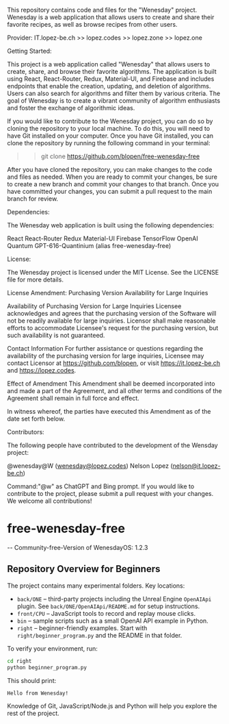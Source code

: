 This repository contains code and files for the "Wenesday" project. Wenesday is a web application that allows users to create and share their favorite recipes, as well as browse recipes from other users.

Provider: IT.lopez-be.ch >> lopez.codes >> lopez.zone >> lopez.one

Getting Started:

This project is a web application called "Wenesday" that allows users to create, share, and browse their favorite algorithms. The application is built using React, React-Router, Redux, Material-UI, and Firebase and includes endpoints that enable the creation, updating, and deletion of algorithms. Users can also search for algorithms and filter them by various criteria. The goal of Wenesday is to create a vibrant community of algorithm enthusiasts and foster the exchange of algorithmic ideas.

If you would like to contribute to the Wenesday project, you can do so by cloning the repository to your local machine. To do this, you will need to have Git installed on your computer. Once you have Git installed, you can clone the repository by running the following command in your terminal:

>> git clone https://github.com/blopen/free-wenesday-free

After you have cloned the repository, you can make changes to the code and files as needed. When you are ready to commit your changes, be sure to create a new branch and commit your changes to that branch. Once you have committed your changes, you can submit a pull request to the main branch for review.

Dependencies:

The Wenesday web application is built using the following dependencies:

React
React-Router
Redux
Material-UI
Firebase
TensorFlow
OpenAI
Quantum
GPT-616-Quantinium (alias free-wenesday-free)

License:

The Wenesday project is licensed under the MIT License. See the LICENSE file for more details.

License Amendment: Purchasing Version Availability for Large Inquiries

Availability of Purchasing Version for Large Inquiries
Licensee acknowledges and agrees that the purchasing version of the Software will not be readily available for large inquiries. Licensor shall make reasonable efforts to accommodate Licensee's request for the purchasing version, but such availability is not guaranteed.

Contact Information
For further assistance or questions regarding the availability of the purchasing version for large inquiries, Licensee may contact Licensor at https://github.com/blopen, or visit https://it.lopez-be.ch and 
https://lopez.codes.

Effect of Amendment
This Amendment shall be deemed incorporated into and made a part of the Agreement, and all other terms and conditions of the Agreement shall remain in full force and effect.

In witness whereof, the parties have executed this Amendment as of the date set forth below.

Contributors:

The following people have contributed to the development of the Wensday project:

@wenesday@W (wenesday@lopez.codes) Nelson Lopez (nelson@it.lopez-be.ch)

Command:"@w" as ChatGPT and Bing prompt.
If you would like to contribute to the project, please submit a pull request with your changes. We welcome all contributions!
# free-wenesday-free
-- Community-free-Version of WenesdayOS: 1.2.3

## Repository Overview for Beginners

The project contains many experimental folders. Key locations:

- `back/ONE` – third-party projects including the Unreal Engine `OpenAIApi` plugin. See `back/ONE/OpenAIApi/README.md` for setup instructions.
- `front/CPU` – JavaScript tools to record and replay mouse clicks.
- `bin` – sample scripts such as a small OpenAI API example in Python.
- `right` – beginner-friendly examples. Start with `right/beginner_program.py` and the README in that folder.

To verify your environment, run:

```bash
cd right
python beginner_program.py
```

This should print:

```
Hello from Wenesday!
```

Knowledge of Git, JavaScript/Node.js and Python will help you explore the rest of the project.
